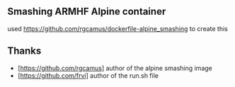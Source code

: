 ## Smashing ARMHF Alpine container

used https://github.com/rgcamus/dockerfile-alpine_smashing to create this 


## Thanks
- [https://github.com/rgcamus] author of the alpine smashing image
- [https://github.com/frvi] author of the run.sh file



